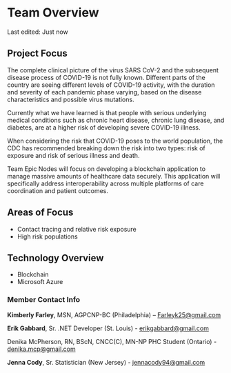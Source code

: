 
# Team Overview

Last edited: Just now

## Project Focus

The complete clinical picture of the virus SARS CoV-2 and the subsequent disease process of COVID-19 is not fully known.  Different parts of the country are seeing different levels of COVID-19 activity, with the duration and severity of each pandemic phase varying, based on the disease characteristics and possible virus mutations.

Currently what we have learned is that people with serious underlying medical conditions such as chronic heart disease, chronic lung disease, and diabetes, are at a higher risk of developing severe COVID-19 illness.

When considering the risk that COVID-19 poses to the world population, the CDC has recommended breaking down the risk into two types: risk of exposure and risk of serious illness and death.

Team Epic Nodes will focus on developing a blockchain application to manage massive amounts of healthcare data securely. This application will specifically address interoperability across multiple platforms of care coordination and patient outcomes.

## Areas of Focus

- Contact tracing and relative risk exposure
- High risk populations

## Technology Overview

- Blockchain
- Microsoft Azure

### Member Contact Info

**Kimberly Farley**, MSN, AGPCNP-BC (Philadelphia) – Farleyk25@gmail.com

**Erik Gabbard**, Sr. .NET Developer (St. Louis) - erikgabbard@gmail.com

Denika McPherson, RN, BScN, CNCC(C), MN-NP PHC Student (Ontario) - denika.mcp@gmail.com

**Jenna Cody**, Sr. Statistician (New Jersey) - jennacody94@gmail.com
